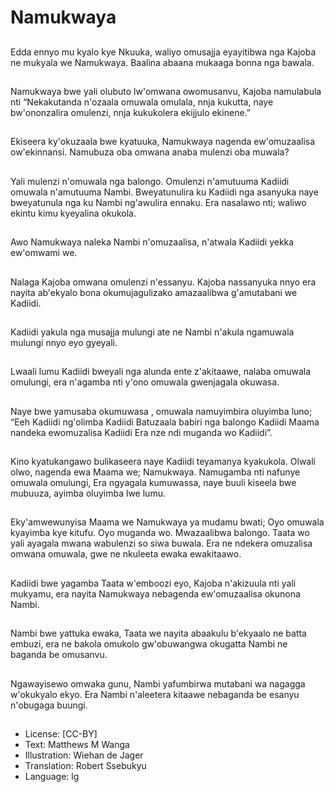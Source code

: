 # Namukwaya

##
Edda ennyo mu kyalo kye
Nkuuka,
waliyo omusajja eyayitibwa nga
Kajoba ne mukyala we
Namukwaya.
Baalina abaana mukaaga bonna
nga bawala.

##
Namukwaya bwe yali olubuto
lw'omwana owomusanvu,
Kajoba namulabula nti
“Nekakutanda n'ozaala
omuwala omulala, nnja kukutta,
naye bw'ononzalira omulenzi,
nnja kukukolera ekijjulo
ekinene.”

##
Ekiseera ky'okuzaala bwe
kyatuuka,
Namukwaya nagenda
ew'omuzaalisa ow'ekinnansi.
Namubuza oba omwana anaba
mulenzi oba muwala?

##
Yali mulenzi n'omuwala nga
balongo.
Omulenzi n'amutuuma Kadiidi
omuwala n'amutuuma Nambi.
Bweyatunulira ku Kadiidi nga
asanyuka naye bweyatunula
nga ku Nambi ng'awulira
ennaku.
Era nasalawo nti; waliwo ekintu
kimu kyeyalina okukola.

##
Awo Namukwaya naleka Nambi
n'omuzaalisa, n'atwala Kadiidi
yekka ew'omwami we.

##
Nalaga Kajoba omwana
omulenzi n'essanyu.
Kajoba nassanyuka nnyo era
nayita ab'ekyalo bona
okumujagulizako amazaalibwa
g'amutabani we Kadiidi.

##
Kadiidi yakula nga musajja
mulungi ate ne Nambi n'akula
ngamuwala mulungi nnyo eyo
gyeyali.

##
Lwaali lumu Kadiidi bweyali nga
alunda ente z'akitaawe, nalaba
omuwala omulungi, era
n'agamba nti y'ono omuwala
gwenjagala okuwasa.

##
Naye bwe yamusaba
okumuwasa , omuwala
namuyimbira oluyimba luno;
“Eeh Kadiidi ng'olimba Kadiidi
Batuzaala babiri nga balongo
Kadiidi
Maama nandeka ewomuzalisa
Kadiidi
Era nze ndi muganda wo
Kadiidi”.

##
Kino kyatukangawo bulikaseera
naye Kadiidi teyamanya
kyakukola.
Olwali olwo, nagenda ewa
Maama we; Namukwaya.
Namugamba nti nafunye
omuwala omulungi, Era
ngyagala kumuwassa,
naye buuli kiseela bwe
mubuuza, ayimba oluyimba lwe
lumu.

##
Eky'amwewunyisa Maama we
Namukwaya ya mudamu bwati;
Oyo omuwala kyayimba kye
kitufu.
Oyo muganda wo. Mwazaalibwa
balongo. Taata wo yali ayagala
mwana wabulenzi so siwa
buwala. Era ne ndekera
omuzalisa omwana omuwala,
gwe ne nkuleeta ewaka
ewakitaawo.

##
Kadiidi bwe yagamba Taata
w'emboozi eyo, Kajoba
n'akizuula nti yali mukyamu,
era nayita Namukwaya
nebagenda ew'omuzaalisa
okunona Nambi.

##
Nambi bwe yattuka ewaka,
Taata we nayita abaakulu
b'ekyaalo ne batta embuzi, era
ne bakola omukolo
gw'obuwangwa okugatta Nambi
ne baganda be omusanvu.

##
Ngawayisewo omwaka gunu,
Nambi yafumbirwa mutabani
wa nagagga w'okukyalo ekyo.
Era Nambi n'aleetera kitaawe
nebaganda be esanyu
n'obugaga buungi.

##
* License: [CC-BY]
* Text: Matthews M Wanga
* Illustration: Wiehan de Jager
* Translation: Robert Ssebukyu
* Language: lg
